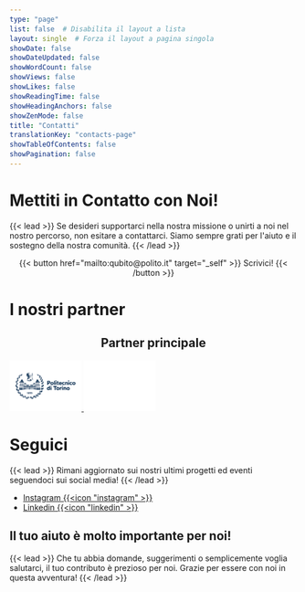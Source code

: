 ```yaml
---
type: "page"
list: false  # Disabilita il layout a lista
layout: single  # Forza il layout a pagina singola
showDate: false
showDateUpdated: false
showWordCount: false
showViews: false
showLikes: false
showReadingTime: false
showHeadingAnchors: false
showZenMode: false
title: "Contatti"
translationKey: "contacts-page"
showTableOfContents: false
showPagination: false
---
```



# Mettiti in Contatto con Noi!
{{< lead >}}
Se desideri supportarci nella nostra missione o unirti a noi nel nostro percorso, non esitare a contattarci. Siamo sempre grati per l'aiuto e il sostegno della nostra comunità.
{{< /lead >}}



<div style="text-align: center;">
{{< button href="mailto:qubito@polito.it" target="_self" >}}
Scrivici!
{{< /button >}} 


<html> 
<script>
  document.addEventListener("DOMContentLoaded", function () {
    // Initialize TypeIt for the overview subtitle
    new TypeIt(".email-field", {
      speed: 200,
      startDelay: 2000,
      lifeLike: true,
      breakLines: false,
      waitUntilVisible: true,
      loop: false,
      cursor: true,
      afterComplete: function (instance) {
        // instance.destroy();
      },
    })
      .type("qubito@polito.it", { delay: 700 })
      .go();
  });
</script>
    <br>
    <a
    href="mailto:qubito@polito.it"
    class="email-field"
    style= "
        font-size: 2rem;
        color: var(--color-neutral-200)    
    "></a>
</html>

</div>


# I nostri partner

<h2 style="text-align: center">Partner principale</h2>

<a href="https://www.polito.it/" target="_blank" rel="noopener">
        <img src="./polito_logo_blu.png"
            alt="Politecnico Logo"
            class="h-auto dark:hidden nozoom"
            style="
                max-height: 8rem;
                width: 25%; 
                margin-left: auto;
                margin-right: auto;"
        />
        <img src="./polito_logo_white.png" 
            alt="Politecnico Logo" 
            class="h-auto hidden dark:flex nozoom"dark:flex
            style="
                max-height: 8rem;
                width: 25%; 
                margin-left: auto;
                margin-right: auto;"
        />
      </a>

# Seguici

{{< lead >}}
Rimani aggiornato sui nostri ultimi progetti ed eventi seguendoci sui social media!
{{< /lead >}}

+ [Instagram {{<icon "instagram" >}}](https://www.instagram.com/qubitoteam_polito/)
+ [Linkedin {{<icon "linkedin" >}}](https://www.linkedin.com/company/qubito-student-team-politecnico-di-torino/)

## Il tuo aiuto è molto importante per noi!

{{< lead >}}
Che tu abbia domande, suggerimenti o semplicemente voglia salutarci, il tuo contributo è prezioso per noi. Grazie per essere con noi in questa avventura!
{{< /lead >}}
